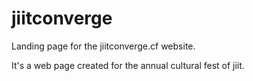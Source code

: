 # jiitconverge
Landing page for the jiitconverge.cf website.

It's a web page created for the annual cultural fest of jiit.
